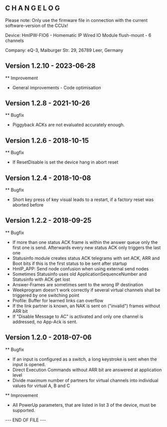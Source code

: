 ﻿C H A N G E L O G
-----------------

Please note: Only use the firmware file in connection with the current software-version of the CCUx!

Device:      HmIPW-FIO6 - Homematic IP Wired IO Module flush-mount - 6 channels

Company:     eQ-3, Maiburger Str. 29, 26789 Leer, Germany



Version 1.2.10 - 2023-06-28
--------------------------------------------------------------

** Improvement
   * General improvements - Code optimisation



Version 1.2.8 - 2021-10-26
--------------------------------------------------------------

** Bugfix
   * Piggyback ACKs are not evaluated accurately enough.



Version 1.2.6 - 2018-10-15
--------------------------------------------------------------

** Bugfix
   * If ResetDisable is set the device hang in abort reset



Version 1.2.4 - 2018-10-08
--------------------------------------------------------------

** Bugfix
   * Short key press of key visual leads to a restart, if a factory reset was aborted before



Version 1.2.2 - 2018-09-25
--------------------------------------------------------------

** Bugfix
   * If more than one status ACK frame is within the answer queue only the first one is send. Afterwards every new status ACK only triggers the last one
   * Statusinfo module creates status ACK telegrams with set ACK, ARR and Boot bits if this is the first status to be sent after startup
   * HmIP_APP: Send node confusion when using external send nodes
   * Sometimes Statusinfo uses old ApplicationSequenceNumber and Statusinfo with ACK get lost
   * Answer-Frames are sometimes sent to the wrong IP destination
   * Weekprogram doesn't work correctly if several virtual channels shall be triggered by one switching point
   * Profile: Buffer for learned links can overflow
   * If the link partner is known, an NAK is sent on ("invalid") frames without ARR bit
   * If "Disable Message to AC" is activated and only one channel is addressed, no App-Ack is sent.



Version 1.2.0 - 2018-07-06
--------------------------------------------------------------

** Bugfix
   * If an input is configured as a switch, a long keystroke is sent when the input is opened.
   * Direct Execution Commands without ARR bit are answered at application level
   * Divide maximum number of partners for virtual channels into individual values for virtual A, B and C

** Improvement
   * All PowerUp parameters, that are listed in list 3 of the device, must be supported.



--- END OF FILE ---

